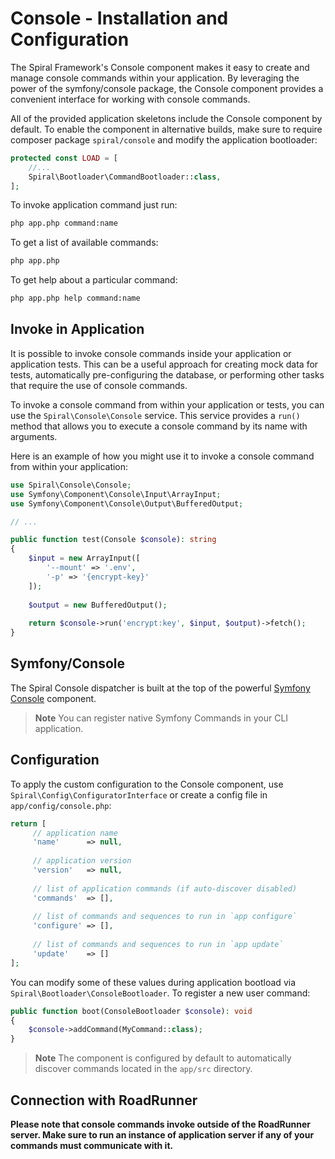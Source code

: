 # Console - Installation and Configuration

The Spiral Framework's Console component makes it easy to create and manage console commands within your application. By
leveraging the power of the symfony/console package, the Console component provides a convenient interface for working
with console commands.

All of the provided application skeletons include the Console component by default. To enable the component in
alternative builds, make sure to require composer package `spiral/console` and modify the application bootloader:

```php
protected const LOAD = [
    //...
    Spiral\Bootloader\CommandBootloader::class,
];
```

To invoke application command just run:

```bash
php app.php command:name
```

To get a list of available commands:

```bash
php app.php
```

To get help about a particular command:

```bash
php app.php help command:name
```

## Invoke in Application

It is possible to invoke console commands inside your application or application tests. This can be a useful approach
for creating mock data for tests, automatically pre-configuring the database, or performing other tasks that require the
use of console commands.

To invoke a console command from within your application or tests, you can use the `Spiral\Console\Console` service.
This service provides a `run()` method that allows you to execute a console command by its name with arguments.

Here is an example of how you might use it to invoke a console command from within your application:

```php
use Spiral\Console\Console;
use Symfony\Component\Console\Input\ArrayInput;
use Symfony\Component\Console\Output\BufferedOutput;

// ...

public function test(Console $console): string
{
    $input = new ArrayInput([
        '--mount' => '.env',
        '-p' => '{encrypt-key}'
    ]);
    
    $output = new BufferedOutput();
    
    return $console->run('encrypt:key', $input, $output)->fetch();
}
```

## Symfony/Console

The Spiral Console dispatcher is built at the top of the
powerful [Symfony Console](http://symfony.com/doc/current/components/console/introduction.html) component.

> **Note**
> You can register native Symfony Commands in your CLI application.

## Configuration

To apply the custom configuration to the Console component, use `Spiral\Config\ConfiguratorInterface` or create a config
file in `app/config/console.php`:

```php
return [
     // application name
     'name'      => null,
     
     // application version
     'version'   => null,
     
     // list of application commands (if auto-discover disabled)
     'commands'  => [],
     
     // list of commands and sequences to run in `app configure`
     'configure' => [],
     
     // list of commands and sequences to run in `app update`
     'update'    => []
];
```

You can modify some of these values during application bootload via `Spiral\Bootloader\ConsoleBootloader`. To register
a new user command:

```php
public function boot(ConsoleBootloader $console): void
{
    $console->addCommand(MyCommand::class);
}
```

> **Note**
> The component is configured by default to automatically discover commands located in the `app/src` directory.

## Connection with RoadRunner

**Please note that console commands invoke outside of the RoadRunner server. Make sure to run an instance of application
server if any of your commands must communicate with it.**
